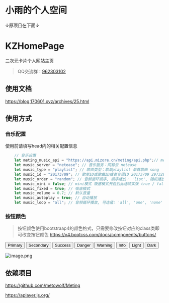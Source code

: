 # 小雨的个人空间

↓原项目在下面↓

# KZHomePage

二次元卡片个人网站主页

> QQ交流群：<a target="_blank" href="https://qm.qq.com/cgi-bin/qm/qr?k=-tso4BmPVXPSgqNjPhRCIg4GYZ8Llu_e&jump_from=webapi">962303102</a>

## 使用文档

<https://blog.170601.xyz/archives/25.html>

## 使用方式

### 音乐配置
使用前请填写head内的相关配置信息

```javascript
    // 音乐设置
    let meting_music_api = "https://api.mizore.cn/meting/api.php";// meting api
    let music_server = "netease"; // 音乐服务：网易云 netease 
    let music_type = "playlist"; // 歌曲类型：歌单playlist 单首歌曲 song  专辑 album
    let music_id = "20173709"; // 歌单ID或歌曲ID或者专辑ID 20173709 29732992
    let music_order = "random"; // 音频循环顺序, 顺序播放： 'list', 随机播放：'random'
    let music_mini = false; // mini模式 吸底模式开启后此选项实效 true / false
    let music_fixed = true; // 吸底模式
    let music_volume = 0.7; // 默认音量
    let music_autoplay = true; // 自动播放
    let music_loop = "all"; // 音频循环播放, 可选值: 'all', 'one', 'none'
```

### 按钮颜色

> 按钮颜色使用bootstraap4的颜色格式，只需要修改按钮对应的class类即可改变按钮颜色
> https://v4.bootcss.com/docs/components/buttons/



<button type="button" class="btn btn-primary">Primary</button>
<button type="button" class="btn btn-secondary">Secondary</button>
<button type="button" class="btn btn-success">Success</button>
<button type="button" class="btn btn-danger">Danger</button>
<button type="button" class="btn btn-warning">Warning</button>
<button type="button" class="btn btn-info">Info</button>
<button type="button" class="btn btn-light">Light</button>
<button type="button" class="btn btn-dark">Dark</button>

![image.png](https://s2.loli.net/2022/06/25/J7LnAZ9ScpwzH6X.png)

## 依赖项目

https://github.com/metowolf/Meting

https://aplayer.js.org/
